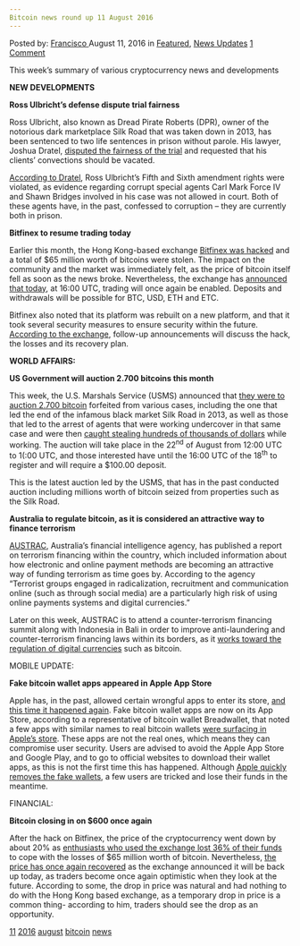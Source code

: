 ```yaml
---
Bitcoin news round up 11 August 2016
---
```

<article class="post-listing post-15083 post type-post status-publish format-standard has-post-thumbnail hentry  tag-1879 tag-3336 tag-august tag-bitcoin tag-news">
    <div class="post-inner">
        <span>Posted by: <a href="https://www.deepdotweb.com/author/francisco/" title="">Francisco </a></span>
    <span>August 11, 2016</span>
    <span>in <a href="https://www.deepdotweb.com/category/deepdot-news/" rel="category tag">Featured</a>, <a href="https://www.deepdotweb.com/category/news-updates/" rel="category tag">News Updates</a></span>
    <span><a href="https://www.deepdotweb.com/2016/08/11/bitcoin-news-round-11-august-2016/#comments">1 Comment</a></span>
    </p>
    <div class="clear"></div>
    <div class="entry">
    <p>This week’s summary of various cryptocurrency news and developments</p>
    <p><strong>NEW DEVELOPMENTS</strong></p>
    <p><strong>Ross Ulbricht’s defense dispute trial fairness</strong></p>
    <p>Ross Ulbricht, also known as Dread Pirate Roberts (DPR), owner of the notorious dark marketplace Silk Road that was taken down in 2013, has been sentenced to two life sentences in prison without parole. His lawyer, Joshua Dratel, <a href="https://bitcoinmagazine.com/articles/ross-ulbricht-defense-files-reply-in-court-appeal-disputes-fairness-of-trial-1470431272">disputed the fairness of the trial</a> and requested that his clients’ convections should be vacated.</p>
    <p><a href="http://motherboard.vice.com/blog/torture-wiretaps-and-drugs-the-curious-cases-of-ross-ulbrichts-new-lawyer">According to Dratel</a>, Ross Ulbricht’s Fifth and Sixth amendment rights were violated, as evidence regarding corrupt special agents Carl Mark Force IV and Shawn Bridges involved in his case was not allowed in court. Both of these agents have, in the past, confessed to corruption – they are currently both in prison.</p>
    <p><strong>Bitfinex to resume trading today</strong></p>
    <p>Earlier this month, the Hong Kong-based exchange <a href="https://techcrunch.com/2016/08/08/hacked-bitcoin-exchange-bitfinex-will-reduce-balances-by-36-to-distribute-losses-amongst-all-users/">Bitfinex was hacked</a> and a total of $65 million worth of bitcoins were stolen. The impact on the community and the market was immediately felt, as the price of bitcoin itself fell as soon as the news broke. Nevertheless, the exchange has <a href="http://www.coindesk.com/bitfinex-bitcoin-exchange-resume-trading/">announced that today</a>, at 16:00 UTC, trading will once again be enabled. Deposits and withdrawals will be possible for BTC, USD, ETH and ETC.</p>
    <p>Bitfinex also noted that its platform was rebuilt on a new platform, and that it took several security measures to ensure security within the future. <a href="https://www.bitfinex.com/posts/133">According to the exchange</a>, follow-up announcements will discuss the hack, the losses and its recovery plan.</p>
    <p><strong>WORLD AFFAIRS:</strong></p>
    <p><strong>US Government will auction 2.700 bitcoins this month</strong></p>
    <p>This week, the U.S. Marshals Service (USMS) announced that <a href="http://www.digitaltrends.com/computing/us-government-auctions-off-2700-bitcoin/">they were to auction 2.700 bitcoin</a> forfeited from various cases, including the one that led the end of the infamous black market Silk Road in 2013, as well as those that led to the arrest of agents that were working undercover in that same case and were then <a href="http://www.forbes.com/sites/katevinton/2015/03/30/two-former-federal-agents-charged-with-stealing-bitcoin-during-silk-road-investigation/">caught stealing hundreds of thousands of dollars</a> while working. The auction will take place in the 22<sup>nd</sup> of August from 12:00 UTC to 1(:00 UTC, and those interested have until the 16:00 UTC of the 18<sup>th</sup> to register and will require a $100.00 deposit.</p>
    <p>This is the latest auction led by the USMS, that has in the past conducted auction including millions worth of bitcoin seized from properties such as the Silk Road.</p>
    <p><strong>Australia to regulate bitcoin, as it is considered an attractive way to finance terrorism</strong></p>
    <p><a href="http://www.austrac.gov.au/">AUSTRAC</a>, Australia’s financial intelligence agency, has published a report on terrorism financing within the country, which included information about how electronic and online payment methods are becoming an attractive way of funding terrorism as time goes by. According to the agency “Terrorist groups engaged in radicalization, recruitment and communication online (such as through social media) are a particularly high risk of using online payments systems and digital currencies.”</p>
    <p>Later on this week, AUSTRAC is to attend a counter-terrorism financing summit along with Indonesia in Bali in order to improve anti-laundering and counter-terrorism financing laws within its borders, as it <a href="http://www.smh.com.au/world/australia-to-regulate-bitcoin-under-counterterrorism-finance-laws-20160808-gqnne2.html">works toward the regulation of digital currencies</a> such as bitcoin.</p>
    <p>MOBILE UPDATE:</p>
    <p><strong>Fake bitcoin wallet apps appeared in Apple App Store</strong></p>
    <p>Apple has, in the past, allowed certain wrongful apps to enter its store, <a href="http://appleinsider.com/articles/16/08/09/apple-fighting-to-stem-fake-bitcoin-apps-on-app-store">and this time it happened again</a>. Fake bitcoin wallet apps are now on its App Store, according to a representative of bitcoin wallet Breadwallet, that noted a few apps with similar names to real bitcoin wallets <a href="http://www.newsbtc.com/2016/08/08/apple-lists-another-fake-bitcoin-wallet-app-store/">were surfacing in Apple’s store</a>. These apps are not the real ones, which means they can compromise user security. Users are advised to avoid the Apple App Store and Google Play, and to go to official websites to download their wallet apps, as this is not the first time this has happened. Although <a href="http://www.macrumors.com/2016/08/09/fake-bitcoin-ios-apps-app-store/">Apple quickly removes the fake wallets</a>, a few users are tricked and lose their funds in the meantime.</p>
    <p>FINANCIAL:</p>
    <p><strong>Bitcoin closing in on $600 once again</strong></p>
    <p>After the hack on Bitfinex, the price of the cryptocurrency went down by about 20% as <a href="http://www.bbc.co.uk/news/technology-37009319">enthusiasts who used the exchange lost 36% of their funds</a> to cope with the losses of $65 million worth of bitcoin. Nevertheless, <a href="https://coinmarketcap.com/currencies/bitcoin/">the price has once again recovered</a> as the exchange announced it will be back up today, as traders become once again optimistic when they look at the future. According to some, the drop in price was natural and had nothing to do with the Hong Kong based exchange, as a temporary drop in price is a common thing- according to him, traders should see the drop as an opportunity.</p>
    </div>
    <a href="https://www.deepdotweb.com/tag/11/" rel="tag">11</a> <a href="https://www.deepdotweb.com/tag/2016/" rel="tag">2016</a> <a href="https://www.deepdotweb.com/tag/august/" rel="tag">august</a> <a href="https://www.deepdotweb.com/tag/bitcoin/" rel="tag">bitcoin</a> <a href="https://www.deepdotweb.com/tag/news/" rel="tag">news</a></span> <span style="display:none" class="updated">2016-08-11</span>
    <div style="display:none" class="vcard author" itemprop="author" itemscope itemtype="http://schema.org/Person"><strong class="fn" itemprop="name"><a href="https://www.deepdotweb.com/author/francisco/" title="Posts by Francisco" rel="author">Francisco</a></strong></div>
    
